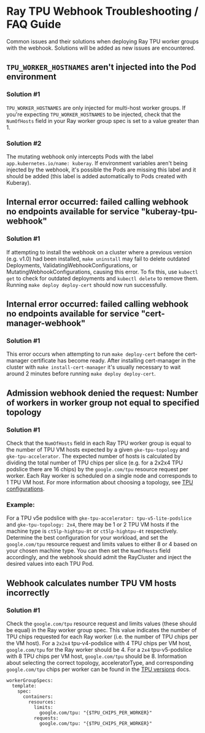 # Ray TPU Webhook Troubleshooting / FAQ Guide
Common issues and their solutions when deploying Ray TPU worker groups with the webhook.
Solutions will be added as new issues are encountered.

## `TPU_WORKER_HOSTNAMES` aren't injected into the Pod environment

### Solution #1
`TPU_WORKER_HOSTNAMES` are only injected for multi-host worker groups. If you're expecting `TPU_WORKER_HOSTNAMES` to be injected, check that the `NumOfHosts` field in your Ray worker group spec is set to a value greater than 1.

### Solution #2
The mutating webhook only intercepts Pods with the label `app.kubernetes.io/name: kuberay`. If environment variables aren't being injected by the webhook, it's possible the Pods are missing this label and it should be added (this label is added automatically to Pods created with Kuberay).

## Internal error occurred: failed calling webhook no endpoints available for service "kuberay-tpu-webhook"

### Solution #1
If attempting to install the webhook on a cluster where a previous version (e.g. v1.0) had been installed, `make uninstall` may fail to delete outdated Deployments, ValidatingWebhookConfigurations, or MutatingWebhookConfigurations, causing this error. To fix this, use `kubectl get` to check for outdated deployments and `kubectl delete` to remove them. Running `make deploy deploy-cert` should now run successfully.

## Internal error occurred: failed calling webhook no endpoints available for service "cert-manager-webhook"

### Solution #1
This error occurs when attempting to run `make deploy-cert` before the cert-manager certificate has become ready. After installing cert-manager in the cluster with `make install-cert-manager` it's usually necessary to wait around 2 minutes before running `make deploy deploy-cert`.

## Admission webhook denied the request: Number of workers in worker group not equal to specified topology

### Solution #1
Check that the `NumOfHosts` field in each Ray TPU worker group is equal to the number of TPU VM hosts expected by a given `gke-tpu-topology` and `gke-tpu-accelerator`. The expected number of hosts is calculated by dividing the total number of TPU chips per slice (e.g. for a 2x2x4 TPU podslice there are 16 chips) by the `google.com/tpu` resource request per worker. Each Ray worker is scheduled on a single node and corresponds to 1 TPU VM host. For more information about choosing a topology, see [TPU configurations](https://cloud.google.com/kubernetes-engine/docs/concepts/tpus#configuration).
### Example:
For a TPU v5e podslice with `gke-tpu-accelerator: tpu-v5-lite-podslice` and `gke-tpu-topology: 2x4`, there may be 1 or 2 TPU VM hosts if the machine type is `ct5lp-hightpu-8t` or `ct5lp-hightpu-4t` respectively. Determine the best configuration for your workload, and set the `google.com/tpu` resource request and limits values to either 8 or 4 based on your chosen machine type. You can then set the `NumOfHosts` field accordingly, and the webhook should admit the RayCluster and inject the desired values into each TPU Pod.

## Webhook calculates number TPU VM hosts incorrectly

### Solution #1
Check the `google.com/tpu` resource request and limits values (these should be equal) in the Ray worker group spec. This value indicates the number of TPU chips requested for each Ray worker (i.e. the number of TPU chips per the VM host). For a `2x2x4` tpu-v4-podslice with 4 TPU chips per VM host, `google.com/tpu` for the Ray worker should be 4. For a `2x4` tpu-v5-podslice with 8 TPU chips per VM host, `google.com/tpu` should be 8. Information about selecting the correct topology, acceleratorType, and corresponding `google.com/tpu` chips per worker can be found in the [TPU versions](https://cloud.google.com/tpu/docs/v5e) docs.
```
workerGroupSpecs:
  template:
    spec:
      containers:
        resources:
          limits:
            google.com/tpu: "{$TPU_CHIPS_PER_WORKER}"
          requests:
            google.com/tpu: "{$TPU_CHIPS_PER_WORKER}"
```
